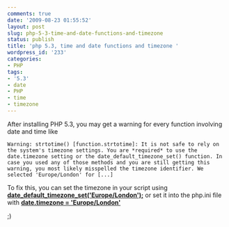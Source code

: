 ```yaml
---
comments: true
date: '2009-08-23 01:55:52'
layout: post
slug: php-5-3-time-and-date-functions-and-timezone
status: publish
title: 'php 5.3, time and date functions and timezone '
wordpress_id: '233'
categories:
- PHP
tags:
- '5.3'
- date
- PHP
- time
- timezone
---
```


After installing PHP 5.3, you may get a warning for every function involving date and time like
```
Warning: strtotime() [function.strtotime]: It is not safe to rely on the system's timezone settings. You are *required* to use the date.timezone setting or the date_default_timezone_set() function. In case you used any of those methods and you are still getting this warning, you most likely misspelled the timezone identifier. We selected 'Europe/London' for [...]
```
To fix this, you can set the timezone in your script using **[date_default_timezone_set('Europe/London');](http://uk.php.net/manual/en/function.date-default-timezone-set.php)** or set it into the php.ini file with **[date.timezone = 'Europe/London'](http://uk.php.net/manual/en/datetime.configuration.php#ini.date.timezone)**

;)


